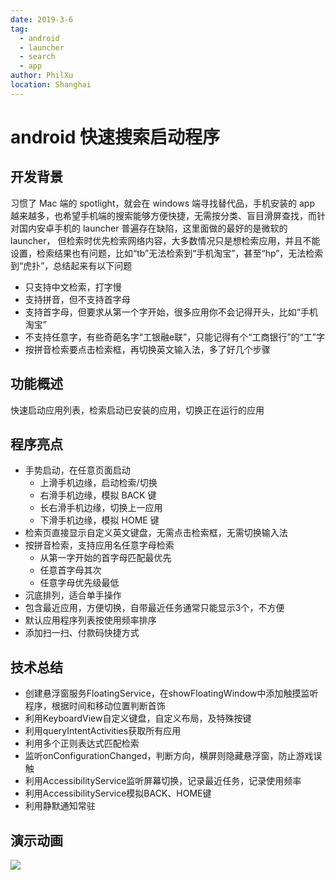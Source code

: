 ```yaml
---
date: 2019-3-6
tag:
  - android
  - launcher
  - search
  - app
author: PhilXu
location: Shanghai  
---
```


# android 快速搜索启动程序
## 开发背景
习惯了 Mac 端的 spotlight，就会在 windows 端寻找替代品，手机安装的 app 越来越多，也希望手机端的搜索能够方便快捷，无需按分类、盲目滑屏查找，而针对国内安卓手机的 launcher 普遍存在缺陷，这里面做的最好的是微软的 launcher， 但检索时优先检索网络内容，大多数情况只是想检索应用，并且不能设置，检索结果也有问题，比如“tb”无法检索到“手机淘宝”，甚至“hp”，无法检索到“虎扑”，总结起来有以下问题
- 只支持中文检索，打字慢
- 支持拼音，但不支持首字母
- 支持首字母，但要求从第一个字开始，很多应用你不会记得开头，比如“手机淘宝”
- 不支持任意字，有些奇葩名字“工银融e联”，只能记得有个“工商银行”的“工”字
- 按拼音检索要点击检索框，再切换英文输入法，多了好几个步骤

## 功能概述
快速启动应用列表，检索启动已安装的应用，切换正在运行的应用
## 程序亮点
- 手势启动，在任意页面启动
  - 上滑手机边缘，启动检索/切换
  - 右滑手机边缘，模拟 BACK 键
  - 长右滑手机边缘，切换上一应用
  - 下滑手机边缘，模拟 HOME 键
- 检索页直接显示自定义英文键盘，无需点击检索框，无需切换输入法
- 按拼音检索，支持应用名任意字母检索
  - 从第一字开始的首字母匹配最优先
  - 任意首字母其次
  - 任意字母优先级最低
- 沉底排列，适合单手操作
- 包含最近应用，方便切换，自带最近任务通常只能显示3个，不方便
- 默认应用程序列表按使用频率排序
- 添加扫一扫、付款码快捷方式
## 技术总结
- 创建悬浮窗服务FloatingService，在showFloatingWindow中添加触摸监听程序，根据时间和移动位置判断首饰
- 利用KeyboardView自定义键盘，自定义布局，及特殊按键
- 利用queryIntentActivities获取所有应用
- 利用多个正则表达式匹配检索
- 监听onConfigurationChanged，判断方向，横屏则隐藏悬浮窗，防止游戏误触
- 利用AccessibilityService监听屏幕切换，记录最近任务，记录使用频率
- 利用AccessibilityService模拟BACK、HOME键
- 利用静默通知常驻
## 演示动画
![](../_images/quickstarter/quickstarter.gif)



